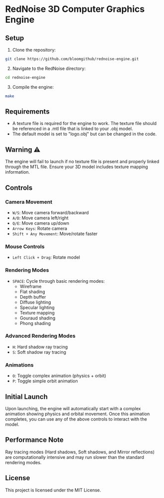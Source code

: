 # RedNoise 3D Computer Graphics Engine

## Setup
1. Clone the repository:
```bash
git clone https://github.com/bloomgithub/rednoise-engine.git
```

2. Navigate to the RedNoise directory:
```bash
cd rednoise-engine
```

3. Compile the engine:
```bash
make
```

## Requirements
- A texture file is required for the engine to work. The texture file should be referenced in a .mtl file that is linked to your .obj model.
- The default model is set to "logo.obj" but can be changed in the code.

## Warning ⚠️
The engine will fail to launch if no texture file is present and properly linked through the MTL file. Ensure your 3D model includes texture mapping information.

## Controls

### Camera Movement
- `W/S`: Move camera forward/backward
- `A/D`: Move camera left/right
- `Q/E`: Move camera up/down
- `Arrow Keys`: Rotate camera
- `Shift + Any Movement`: Move/rotate faster

### Mouse Controls
- `Left Click + Drag`: Rotate model

### Rendering Modes
- `SPACE`: Cycle through basic rendering modes:
  - Wireframe
  - Flat shading
  - Depth buffer
  - Diffuse lighting
  - Specular lighting
  - Texture mapping
  - Gouraud shading
  - Phong shading

### Advanced Rendering Modes
- `H`: Hard shadow ray tracing
- `S`: Soft shadow ray tracing

### Animations
- `O`: Toggle complex animation (physics + orbit)
- `P`: Toggle simple orbit animation

## Initial Launch
Upon launching, the engine will automatically start with a complex animation showing physics and orbital movement. Once this animation completes, you can use any of the above controls to interact with the model.

## Performance Note
Ray tracing modes (Hard shadows, Soft shadows, and Mirror reflections) are computationally intensive and may run slower than the standard rendering modes.

## License
This project is licensed under the MIT License.